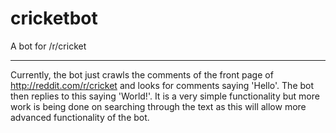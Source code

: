 cricketbot
==========

A bot for /r/cricket

----------

Currently, the bot just crawls the comments of the front page of http://reddit.com/r/cricket and looks for comments saying 'Hello'. The bot then replies to this saying 'World!'. It is a very simple functionality but more work is being done on searching through the text as this will allow more advanced functionality of the bot.


